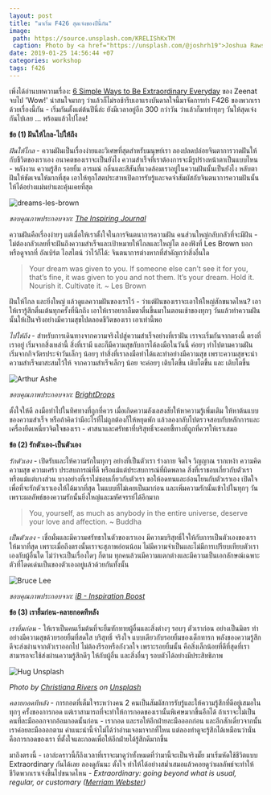 ```yaml
---
layout: post
title: "มาเริ่ม F426 สุดเจ๋งของปีนี้กัน"
image:
 path: https://source.unsplash.com/KRELIShKxTM
 caption: Photo by <a href="https://unsplash.com/@joshrh19">Joshua Rawson-Harris</a> on <a href="https://unsplash.com/">Unsplash</a>
date: 2019-01-25 14:56:44 +07
categories: workshop
tags: f426
---
```

เพิ่งได้อ่านบทความเรื่อง: [6 Simple Ways to Be Extraordinary Everyday](https://positiveprovocations.com/2019/01/23/6-simple-ways-to-be-extraordinary-everyday/?utm_source=feedburner&utm_medium=email&utm_campaign=Feed%3A+PositiveProvocations+%28Positive+Provocations%29) ของ Zeenat จบไป 'Wow!' น่าสนใจมากๆ ว่าแล้วก็ไม่รอช้ารีบเอาแรงบันดาลใจนี้มาจัดการทำ F426 ของพวกเราด้วยเรื่องนี้กัน - เริ่มกันตั้งแต่ต้นปีนี่ล่ะ ยังมีเวลาอยู่อีก 300 กว่าวัน ว่าแล้วก็มาทำทุกๆ วันให้สุดเจ๋งกันไปเลย ... พร้อมแล้วไปโลด!

**ข้อ (1) ฝันให้ไกล-ไปให้ถึง**

*ฝันให้ไกล* - ความฝันเป็นเรื่องง่ายและวิเศษที่สุดสำหรับมนุษย์เรา ลองปลดปล่อยจินตาการวาดฝันให้กับชีวิตของเราเอง อนาคตของเราจะเป็นยังไง ความสำเร็จที่เราต้องการจะมีรูปร่างหน้าตาเป็นแบบไหน - พลังงาน ความรู้สึก รอยยิ้ม อารมณ์ กลิ่นและสีสันที่แวดล้อมเราอยู่ในความฝันนั้นเป็นยังไง หลับตาฝันให้ชัดเจนให้มากที่สุด เอาให้ทุกโสตประสาทเปิดการรับรู้และจดจำสัมผัสกับจินตนาการความฝันนั้นให้ได้อย่างแม่นยำและคุ้นเคยที่สุด

![dreams-les-brown](https://res.cloudinary.com/sdees-reallife/image/upload/c_scale,w_600/v1548411486/dream-les-brown.jpg)

*ขอบคุณภาพประกอบจาก: [The Inspiring Journal](https://www.theinspiringjournal.com/10-highly-inspirational-les-brown-quotes-to-live-your-dreams/)*

ความฝันคือเรื่องง่ายๆ แต่เมื่อให้เราตั้งใจในการจินตนาการความฝัน คนส่วนใหญ่กลับกลัวที่จะมีฝัน - ไม่ต้องกลัวเลยที่จะฝันถึงความสำเร็จและเป้าหมายให้ไกลและใหญ่โต ลองฟังที่ Les Brown บอก หรือดูจากที่ อัลเบิร์ต ไอสไตน์ ว่าไว้ก็ได้: จินตนาการต่างหากที่สำคัญกว่าสิ่งอื่นใด

> Your dream was given to you. If someone else can’t see it for you, that’s fine, it was given to you and not them. It’s your dream. Hold it. Nourish it. Cultivate it. ~ Les Brown

ฝันให้ไกล และยิ่งใหญ่ แล้วดูแลความฝันของเราไว้ - ว่าแต่ฝันของเราจะเอาให้ใหญ่สักขนาดไหน? เอาให้เรารู้สึกตื่นเต้นทุกครั้งที่นึกถึง เอาให้เราอยากลืมตาตื่นขึ้นมาในตอนเช้าของทุกๆ วันแล้วทำความฝันนั้นให้เป็นจริงอย่างมีความสุขไปตลอดชีวิตของเรา เอาเท่านี้พอ

*ไปให้ถึง* - สำหรับการเดินทางจากความจริงไปสู่ความสำเร็จอย่างที่เราฝัน เราจะเริ่มกันจากตรงนี้ ตรงที่เราอยู่ เริ่มจากสิ่งเหล่านี้ สิ่งที่เรามี และก็มีความสุขกับการได้ลงมือในวันนี้ ค่อยๆ ทำไปตามความฝัน เริ่มจากกิจวัตรประจำวันเล็กๆ น้อยๆ ทำสิ่งที่เราลงมือทำได้และทำอย่างมีความสุข เพราะความสุขจะนำความสำเร็จมาสะสมไว้ให้ จากความสำเร็จเล็กๆ น้อย จะค่อยๆ เติบโตขึ้น เติบโตขึ้น และ เติบโตขึ้น

![Arthur Ashe](https://res.cloudinary.com/sdees-reallife/image/upload/c_scale,w_600/v1548413112/arthur-ashe.jpg)

*ขอบคุณภาพประกอบจาก: [BrightDrops](https://brightdrops.com/best-motivational-quotes)*

ตั้งใจให้ดี ลงมือทำไปในทิศทางที่ถูกที่ควร เมื่อเกิดความลังเลสงสัยให้หาความรู้เพิ่มเติม ให้หาต้นแบบของความสำเร็จ หรือถ้าคิดว่ามีอะไรที่ไม่ถูกต้องก็ให้หยุดพัก แล้วลองกลับไปตรวจสอบกับหลักการและเครื่องยืดเหนี่ยวจิตใจของเรา - ศาสนาและศรัทธาที่บริสุทธิ์จะคอยชี้ทางที่ถูกที่ควรให้เราเสมอ

**ข้อ (2) รักตัวเอง-เป็นตัวเอง**

*รักตัวเอง* - เปิดรับและให้ความรักในทุกๆ อย่างที่เป็นตัวเรา ร่างกาย จิตใจ วิญญาณ รากเหง้า ความคิด ความสุข ความเศร้า ประสบการณ์ที่ดี หรือแม้แต่ประสบการณ์ที่ผิดพลาด สิ่งที่เราชอบเกี่ยวกับตัวเรา หรือแม้แต่บางส่วน บางอย่างที่เราไม่ชอบเกี่ยวกับตัวเรา ขอให้อดทนและอ่อนโยนกับตัวเราเอง เปิดใจเพื่อที่จะรักตัวเราเองให้ได้มากที่สุด ในแบบที่ไม่เคยเป็นมาก่อน และเพิ่มความรักนั้นเข้าไปในทุกๆ วัน เพราะผลลัพธ์ของความรักนั้นยิ่งใหญ่และมหัศจรรย์ได้อีกมาก

> You, yourself, as much as anybody in the entire universe, deserve your love and affection. ~ Buddha

*เป็นตัวเอง* - เชื่อมั่นและมีความศรัทธาในตัวของเราเอง มีความบริสุทธิ์ใจให้กับการเป็นตัวเองของเราให้มากที่สุด เพราะเมื่อถึงตรงนั้นเราจะสุภาพอ่อนน้อม ไม่มีความจำเป็นและไม่มีการเปรียบเทียบตัวเราเองกับผู้อื่นใด ไม่ว่าจะเป็นเรื่องใดๆ ก็ตาม ทุกคนล้วนมีความแตกต่างและมีความเป็นเอกลักษณ์เฉพาะตัวที่โดดเด่นเป็นของตัวเองอยู่แล้วด้วยกันทั้งนั้น

![Bruce Lee](https://res.cloudinary.com/sdees-reallife/image/upload/c_scale,w_600/v1548430034/bruce-lee.jpg)

*ขอบคุณภาพประกอบจาก: [iB - Inspiration Boost](https://www.inspirationboost.com/tag/motivational-quotes-2/page/3)*

**ข้อ (3) เรายิ้มก่อน-คลายกอดทีหลัง**

*เรายิ้มก่อน* - ให้เราเป็นคนเริ่มต้นที่จะยิ้มทักทายผู้อื่นและสิ่งต่างๆ รอบๆ ตัวเราก่อน อย่างเป็นมิตร ทำอย่างมีความสุขด้วยรอยยิ้มที่สดใส บริสุทธิ์ จริงใจ แบบเดียวกับรอยยิ้มของเด็กทารก พลังของความรู้สึกดีจะส่งผ่านจากตัวเราออกไป ไม่ต้องรีรอหรือกังวลใจ เพราะรอยยิ้มนั้น คือสิ่งเล็กน้อยที่ดีที่สุดที่เราสามารถจะใช้ส่งผ่านความรู้สึกดีๆ ให้กับผู้อื่น และสิ่งอื่นๆ รอบตัวได้อย่างมีประสิทธิภาพ

![Hug Unsplash](https://res.cloudinary.com/sdees-reallife/image/upload/c_scale,w_800/v1548416413/christiana-rivers-217056-unsplash.jpg)

*Photo by [Christiana Rivers](https://unsplash.com/@christiana) on [Unsplash](https://unsplash.com/)*

*คลายกอดทีหลัง* - การกอดที่เต็มใจระหว่างคน 2 คนเป็นสัมผัสการรับรู้และให้ความรู้สึกที่ดีอยู่เสมอในทุกๆ ครั้งของการกอด แต่เราสามารถที่จะทำให้การกอดของเรานั้นพิเศษมากขึ้นอีกได้ ถ้าเราจะไม่เป็นคนที่ละมือออกจากอ้อมกอดนั้นก่อน - เรากอด และรอให้อีกฝ่ายละมือออกก่อน และอีกสักเดี๋ยวจากนั้นเราค่อยละมือออกตาม คำแนะนำนี้จำไม่ได้ว่าอ่านเจอมาจากที่ไหน แต่ลองทำดูจะรู้สึกได้เหมือนว่านั่นคือการกอดของเรา ที่ตั้งใจและกอดเพื่อให้อีกฝ่ายได้รู้สึกดีมากขึ้น

มาถึงตรงนี้ - เอาล่ะคราวนี้ก็ถึงเวลาที่เราจะมาดูว่าทั้งหมดที่ว่ามานี้จะเป็นจริงมั๊ย มาเริ่มหัดใช้ชีวิตแบบ Extraordinary กันได้เลย ลองดูกันนะ ตั้งใจ ทำให้ได้อย่างสม่ำเสมอแล้วคอยดูว่าผลลัพธ์จะทำให้ชีวิตพวกเราเจ๋งขึ้นไปขนาดไหน - *Extraordinary: going beyond what is usual, regular, or customary ([Merriam Webster](https://www.merriam-webster.com/dictionary/extraordinary))*
